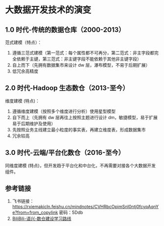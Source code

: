 # 大数据开发技术的演变


## 1.0 时代-传统的数据仓库（2000-2013）

范式建模（特点）：
1. 遵循三范式建模（第一范式：每个属性都不可再分，第二范式：非主字段都完全依赖于主键，第三范式：非主键字段不能依赖于其他非主键字段）
2. 自上而下（先拥有数据集市来设计 dw 层，瀑布模型，不易于后期扩展）
3. 低冗余高精度

## 2.0 时代-Hadoop 生态数仓（2013-至今）

维度建模 (特点)：
1. 遵循维度建模（按照多个维度进行分析）使用星型模型
2. 自下而上（先拥有 dw 层再往上按照主题进行设计 dm，敏捷模型，易于扩展易于后期维护及使用）
3. 先按照业务主线建立最小粒度的事实表，再建立维度表，形成数据集市
4. 冗余较高

## 3.0 时代-云端/平台化数仓（2016-至今）

同维度建模 (特点)，但开发趋于平台化和中台化，不再需要对接各个大数据开发组件。


## 参考链接
1. 飞书链接： https://rxiemakicln.feishu.cn/mindnotes/CVHRbcOpimSnI0ntj0fcypAqnYe?from=from_copylink   密码：5Ddb
2. [BiliBili-语兴-数仓建设学习路线](https://space.bilibili.com/405479587/channel/collectiondetail?sid=995312&ctype=0)